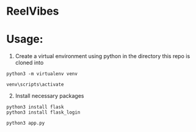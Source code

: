 # ReelVibes

# Usage: 

1. Create a virtual environment using python in the directory this repo is cloned into
```
python3 -m virtualenv venv
```

```
venv\scripts\activate
```

2. Install necessary packages
```
python3 install flask
python3 install flask_login
```

```
python3 app.py
```
